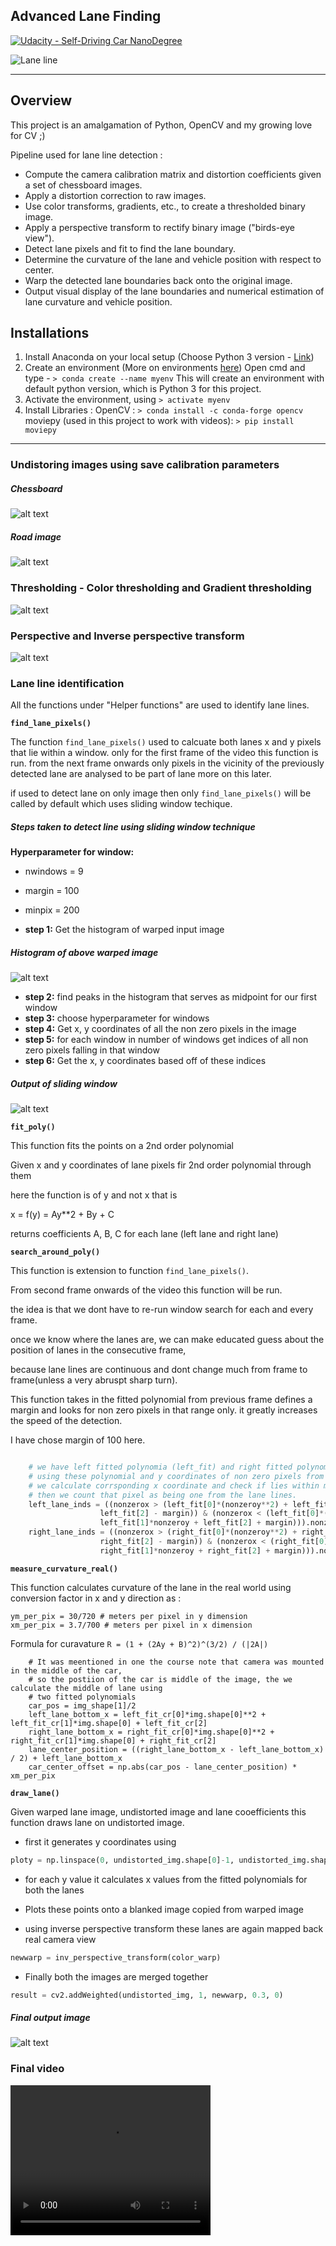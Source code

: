## Advanced Lane Finding
[![Udacity - Self-Driving Car NanoDegree](https://s3.amazonaws.com/udacity-sdc/github/shield-carnd.svg)](http://www.udacity.com/drive)

<img src="examples/example_output.jpg" alt="Lane line"/>

---

Overview
---

This project is an amalgamation of Python, OpenCV and my growing love for CV ;)

Pipeline used for lane line detection :
* Compute the camera calibration matrix and distortion coefficients given a set of chessboard images.
* Apply a distortion correction to raw images.
* Use color transforms, gradients, etc., to create a thresholded binary image.
* Apply a perspective transform to rectify binary image ("birds-eye view").
* Detect lane pixels and fit to find the lane boundary.
* Determine the curvature of the lane and vehicle position with respect to center.
* Warp the detected lane boundaries back onto the original image.
* Output visual display of the lane boundaries and numerical estimation of lane curvature and vehicle position.

Installations
---

1. Install Anaconda on your local setup (Choose Python 3 version - [Link](https://www.anaconda.com/distribution/))
2. Create an environment (More on environments [here](https://conda.io/projects/conda/en/latest/user-guide/tasks/manage-environments.html))
Open cmd and type - `> conda create --name myenv` This will create an environment with default python version, which is Python 3 for this project.
3. Activate the environment, using `> activate myenv`
4. Install Libraries :
OpenCV : `> conda install -c conda-forge opencv `
moviepy (used in this project to work with videos): `> pip install moviepy`

[image1]: ./output_images/distortion_correction_chessboard.png "Undistorted"
[image2]: ./output_images/distortion_correction_road.png "Road undistorted"
[image3]: ./output_images/X_gradient_and_color_thresholding.png "Thresholded"
[image4]: ./output_images/perspective_transform.png "Warp Example"
[image5]: ./output_images/histogram.png "Histogram"
[image6]: ./output_images/windows.png "Sliding window"
[image7]: ./output_images/Final_output.png "Final output"

---

### Undistoring images using save calibration parameters

##### Chessboard
![alt text][image1]

##### Road image
![alt text][image2]


### Thresholding - Color thresholding and Gradient thresholding
![alt text][image3]


### Perspective and Inverse perspective transform
![alt text][image4]


### Lane line identification

All the functions under "Helper functions" are used to identify lane lines.

__`find_lane_pixels()`__

The function `find_lane_pixels()` used to calcuate both lanes x and y pixels that lie within a window. only for the first frame of the video this function is run. from the next frame onwards only pixels in the vicinity of the previously detected lane  are analysed to be part of lane more on this later.

if used to detect lane on only image then only `find_lane_pixels()` will be called by default which uses sliding window techique.

##### Steps taken to detect line using sliding window technique

__Hyperparameter for window:__
* nwindows = 9
* margin = 100
* minpix = 200

* __step 1:__ Get the histogram of warped input image

##### Histogram of above warped image
![alt text][image5]

* __step 2:__ find peaks in the histogram that serves as midpoint for our first window
* __step 3:__ choose hyperparameter for windows
* __step 4:__ Get x, y coordinates of all the non zero pixels in the image
* __step 5:__ for each window in number of windows get indices of all non zero pixels falling in that window
* __step 6:__ Get the x, y coordinates based off of these indices

##### Output of sliding window
![alt text][image6]

__`fit_poly()`__

This function fits the points on a 2nd order polynomial

Given x and y coordinates of lane pixels fir 2nd order polynomial through them
    
here the function is of y and not x that is
    
x = f(y) = Ay**2 + By + C
    
returns coefficients A, B, C for each lane (left lane and right lane)

__`search_around_poly()`__

This function is extension to function `find_lane_pixels()`.
    
From second frame onwards of the video this function will be run.

the idea is that we dont have to re-run window search for each and every frame.
    
once we know where the lanes are, we can make educated guess about the position of lanes in the consecutive frame,
    
because lane lines are continuous and dont change much from frame to frame(unless a very abruspt sharp turn).
    
This function takes in the fitted polynomial from previous frame defines a margin and looks for non zero pixels in that range only. it greatly increases the speed of the detection.

I have chose margin of 100 here.

```python

    # we have left fitted polynomia (left_fit) and right fitted polynomial (right_fit) from previous frame,
    # using these polynomial and y coordinates of non zero pixels from warped image, 
    # we calculate corrsponding x coordinate and check if lies within margin, if it does then
    # then we count that pixel as being one from the lane lines.
    left_lane_inds = ((nonzerox > (left_fit[0]*(nonzeroy**2) + left_fit[1]*nonzeroy + 
                    left_fit[2] - margin)) & (nonzerox < (left_fit[0]*(nonzeroy**2) + 
                    left_fit[1]*nonzeroy + left_fit[2] + margin))).nonzero()[0]
    right_lane_inds = ((nonzerox > (right_fit[0]*(nonzeroy**2) + right_fit[1]*nonzeroy + 
                    right_fit[2] - margin)) & (nonzerox < (right_fit[0]*(nonzeroy**2) + 
                    right_fit[1]*nonzeroy + right_fit[2] + margin))).nonzero()[0]
```

__`measure_curvature_real()`__

This function calculates curvature of the lane in the real world using conversion factor in x and y direction as :

    ym_per_pix = 30/720 # meters per pixel in y dimension
    xm_per_pix = 3.7/700 # meters per pixel in x dimension
    
Formula for curavature `R = (1 + (2Ay + B)^2)^(3/2) / (|2A|)`
    
```pyhon
    # It was meentioned in one the course note that camera was mounted in the middle of the car,
    # so the postiion of the car is middle of the image, the we calculate the middle of lane using
    # two fitted polynomials
    car_pos = img_shape[1]/2
    left_lane_bottom_x = left_fit_cr[0]*img.shape[0]**2 + left_fit_cr[1]*img.shape[0] + left_fit_cr[2]
    right_lane_bottom_x = right_fit_cr[0]*img.shape[0]**2 + right_fit_cr[1]*img.shape[0] + right_fit_cr[2]
    lane_center_position = ((right_lane_bottom_x - left_lane_bottom_x) / 2) + left_lane_bottom_x
    car_center_offset = np.abs(car_pos - lane_center_position) * xm_per_pix
``` 

__`draw_lane()`__

Given warped lane image, undistorted image and lane cooefficients this function draws lane on undistorted image.

* first it generates y coordinates using

```python
ploty = np.linspace(0, undistorted_img.shape[0]-1, undistorted_img.shape[0])
```
* for each y value it calculates x values from the fitted polynomials for both the lanes 

* Plots these points onto a blanked image copied from warped image

* using inverse perspective transform these lanes are again mapped back real camera view

```python
newwarp = inv_perspective_transform(color_warp)
```

* Finally both the images are merged together

```python
result = cv2.addWeighted(undistorted_img, 1, newwarp, 0.3, 0)
```

##### Final output image
![alt text][image7]

### Final video

<video width="320" height="240" controls>
  <source src="project_video_output.mp4" type="video/mp4">
</video>